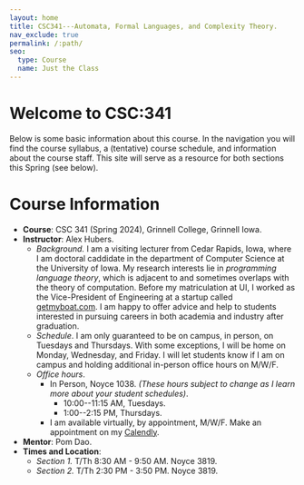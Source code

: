 ```yaml
---
layout: home
title: CSC341---Automata, Formal Languages, and Complexity Theory. 
nav_exclude: true
permalink: /:path/
seo:
  type: Course
  name: Just the Class
---
```


# Welcome to CSC:341 #

Below is some basic information about this course. In the navigation you will
find the course syllabus, a (tentative) course schedule, and information about
the course staff. This site will serve as a resource for both sections this
Spring (see below).

# Course Information #

- **Course**: CSC 341 (Spring 2024), Grinnell College, Grinnell Iowa.
- **Instructor**: Alex Hubers.
  - _Background._ I am a visiting lecturer from Cedar Rapids, Iowa, where I am
    doctoral caddidate in the department of Computer Science at the University
    of Iowa. My research interests lie in _programming language theory_, which
    is adjacent to and sometimes overlaps with the theory of computation. Before
    my matriculation at UI, I worked as the Vice-President of Engineering at a
    startup called [getmyboat.com](getmyboat.com). I am happy to offer advice
    and help to students interested in pursuing careers in both academia and
    industry after graduation.
  - _Schedule_. I am only guaranteed to be on campus, in person, on Tuesdays and
    Thursdays. With some exceptions, I will be home on Monday, Wednesday, and Friday. I will let students know if I am on campus and holding additional in-person office hours on M/W/F.
  - _Office hours_. 
	- In Person, Noyce 1038. _(These hours subject to change as I learn more about your student schedules)_.
        - 10:00--11:15 AM, Tuesdays.
        - 1:00--2:15 PM, Thursdays.
	- I am available virtually, by appointment, M/W/F. Make an appointment on my [Calendly](https://calendly.com/ahubers2/30min).
- **Mentor**: Pom Dao.
- **Times and Location**: 
  - _Section 1._ T/Th 8:30 AM - 9:50 AM. Noyce 3819.
  - _Section 2._ T/Th 2:30 PM - 3:50 PM. Noyce 3819.

<!-- # Announcements -->

<!-- {% assign announcements = site.announcements | reverse %} -->
<!-- {% for announcement in announcements %} -->
<!-- {{ announcement }} -->
<!-- {% endfor %} -->
